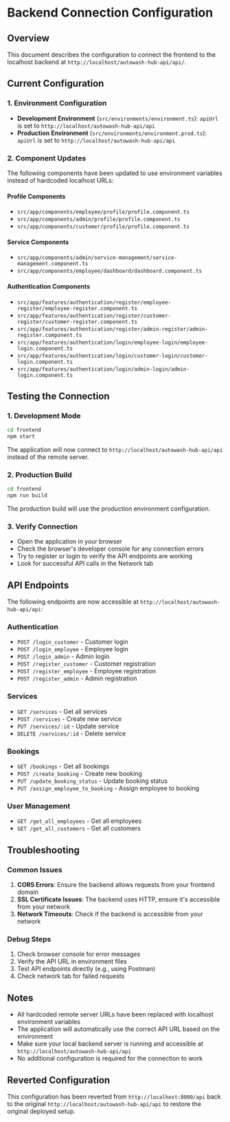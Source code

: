 # Backend Connection Configuration

## Overview

This document describes the configuration to connect the frontend to the localhost backend at `http://localhost/autowash-hub-api/api/`.

## Current Configuration

### 1. Environment Configuration

- **Development Environment** (`src/environments/environment.ts`): `apiUrl` is set to `http://localhost/autowash-hub-api/api`
- **Production Environment** (`src/environments/environment.prod.ts`): `apiUrl` is set to `http://localhost/autowash-hub-api/api`

### 2. Component Updates

The following components have been updated to use environment variables instead of hardcoded localhost URLs:

#### Profile Components

- `src/app/components/employee/profile/profile.component.ts`
- `src/app/components/admin/profile/profile.component.ts`
- `src/app/components/customer/profile/profile.component.ts`

#### Service Components

- `src/app/components/admin/service-management/service-management.component.ts`
- `src/app/components/employee/dashboard/dashboard.component.ts`

#### Authentication Components

- `src/app/features/authentication/register/employee-register/employee-register.component.ts`
- `src/app/features/authentication/register/customer-register/customer-register.component.ts`
- `src/app/features/authentication/register/admin-register/admin-register.component.ts`
- `src/app/features/authentication/login/employee-login/employee-login.component.ts`
- `src/app/features/authentication/login/customer-login/customer-login.component.ts`
- `src/app/features/authentication/login/admin-login/admin-login.component.ts`

## Testing the Connection

### 1. Development Mode

```bash
cd frontend
npm start
```

The application will now connect to `http://localhost/autowash-hub-api/api` instead of the remote server.

### 2. Production Build

```bash
cd frontend
npm run build
```

The production build will use the production environment configuration.

### 3. Verify Connection

- Open the application in your browser
- Check the browser's developer console for any connection errors
- Try to register or login to verify the API endpoints are working
- Look for successful API calls in the Network tab

## API Endpoints

The following endpoints are now accessible at `http://localhost/autowash-hub-api/api`:

### Authentication

- `POST /login_customer` - Customer login
- `POST /login_employee` - Employee login
- `POST /login_admin` - Admin login
- `POST /register_customer` - Customer registration
- `POST /register_employee` - Employee registration
- `POST /register_admin` - Admin registration

### Services

- `GET /services` - Get all services
- `POST /services` - Create new service
- `PUT /services/:id` - Update service
- `DELETE /services/:id` - Delete service

### Bookings

- `GET /bookings` - Get all bookings
- `POST /create_booking` - Create new booking
- `PUT /update_booking_status` - Update booking status
- `PUT /assign_employee_to_booking` - Assign employee to booking

### User Management

- `GET /get_all_employees` - Get all employees
- `GET /get_all_customers` - Get all customers

## Troubleshooting

### Common Issues

1. **CORS Errors**: Ensure the backend allows requests from your frontend domain
2. **SSL Certificate Issues**: The backend uses HTTP, ensure it's accessible from your network
3. **Network Timeouts**: Check if the backend is accessible from your network

### Debug Steps

1. Check browser console for error messages
2. Verify the API URL in environment files
3. Test API endpoints directly (e.g., using Postman)
4. Check network tab for failed requests

## Notes

- All hardcoded remote server URLs have been replaced with localhost environment variables
- The application will automatically use the correct API URL based on the environment
- Make sure your local backend server is running and accessible at `http://localhost/autowash-hub-api/api`
- No additional configuration is required for the connection to work

## Reverted Configuration

This configuration has been reverted from `http://localhost:8000/api` back to the original `http://localhost/autowash-hub-api/api` to restore the original deployed setup.
